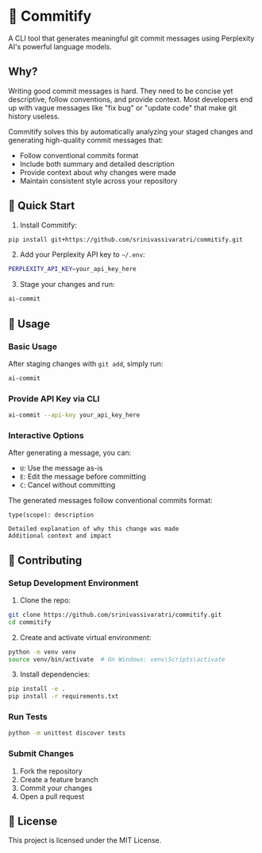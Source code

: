 # 🤖 Commitify

A CLI tool that generates meaningful git commit messages using Perplexity AI's powerful language models.

## Why?

Writing good commit messages is hard. They need to be concise yet descriptive, follow conventions, and provide context. Most developers end up with vague messages like "fix bug" or "update code" that make git history useless.

Commitify solves this by automatically analyzing your staged changes and generating high-quality commit messages that:
- Follow conventional commits format
- Include both summary and detailed description
- Provide context about why changes were made
- Maintain consistent style across your repository

## 🚀 Quick Start

1. Install Commitify:
```bash
pip install git+https://github.com/srinivassivaratri/commitify.git
```

2. Add your Perplexity API key to `~/.env`:
```bash
PERPLEXITY_API_KEY=your_api_key_here
```

3. Stage your changes and run:
```bash
ai-commit
```

## 📖 Usage

### Basic Usage
After staging changes with `git add`, simply run:
```bash
ai-commit
```

### Provide API Key via CLI
```bash
ai-commit --api-key your_api_key_here
```

### Interactive Options
After generating a message, you can:
- `U`: Use the message as-is
- `E`: Edit the message before committing
- `C`: Cancel without committing

The generated messages follow conventional commits format:
```
type(scope): description

Detailed explanation of why this change was made
Additional context and impact
```

## 🤝 Contributing

### Setup Development Environment

1. Clone the repo:
```bash
git clone https://github.com/srinivassivaratri/commitify.git
cd commitify
```

2. Create and activate virtual environment:
```bash
python -m venv venv
source venv/bin/activate  # On Windows: venv\Scripts\activate
```

3. Install dependencies:
```bash
pip install -e .
pip install -r requirements.txt
```

### Run Tests
```bash
python -m unittest discover tests
```

### Submit Changes
1. Fork the repository
2. Create a feature branch
3. Commit your changes
4. Open a pull request

## 📄 License

This project is licensed under the MIT License.
